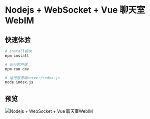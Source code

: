 # Nodejs + WebSocket + Vue 聊天室WebIM

## 快速体验

``` bash
# install模块
npm install

# 运行客户端
npm run dev

# 运行服务端server/index.js
node index.js
```

## 预览

![Nodejs + WebSocket + Vue 聊天室WebIM](http://cdn.javanx.cn/wp-content/themes/lensnews2.2/images/post/20190509115957.gif)
